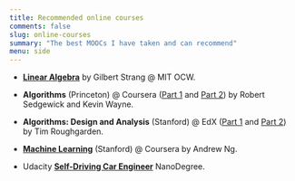 ```yaml
---
title: Recommended online courses
comments: false
slug: online-courses
summary: "The best MOOCs I have taken and can recommend"
menu: side
---
```


 - [**Linear Algebra**](https://ocw.mit.edu/courses/mathematics/18-06sc-linear-algebra-fall-2011/) by Gilbert Strang @ MIT OCW. 

 - **Algorithms** (Princeton) @ Coursera ([Part 1](https://www.coursera.org/learn/algorithms-part1) and [Part 2](https://www.coursera.org/learn/algorithms-part2)) by Robert Sedgewick and Kevin Wayne.

 - **Algorithms: Design and Analysis** (Stanford) @ EdX ([Part 1](https://www.edx.org/course/algorithms-design-and-analysis) and [Part 2](https://www.edx.org/course/algorithms-design-and-analysis-part-2-2)) by Tim Roughgarden.

 - [**Machine Learning**](https://www.coursera.org/learn/machine-learning) (Stanford) @ Coursera by Andrew Ng.

 - Udacity [**Self-Driving Car Engineer**](https://www.udacity.com/course/self-driving-car-engineer-nanodegree--nd013) NanoDegree.




